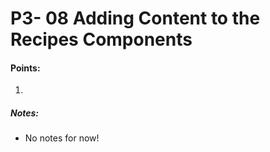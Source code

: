 
# P3- 08 Adding Content to the Recipes Components

#### Points:
 1.




##### Notes:
 * No notes for now!

